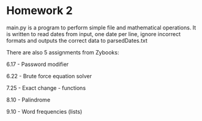 # Homework 2

main.py is a program to perform simple file and mathematical operations.  It is written to read dates from input, one date per line, ignore incorrect formats and outputs the correct data to parsedDates.txt

There are also 5 assignments from Zybooks:

6.17 - Password modifier

6.22 - Brute force equation solver

7.25 - Exact change - functions

8.10 - Palindrome

9.10 - Word frequencies (lists)

